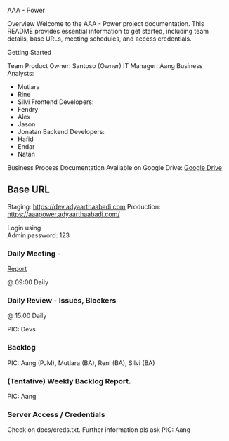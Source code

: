 AAA - Power

Overview
Welcome to the AAA - Power project documentation. This README provides essential information to get started, including team details, base URLs, meeting schedules, and access credentials.

Getting Started

Team
Product Owner: Santoso (Owner)
IT Manager: Aang
Business Analysts: 
- Mutiara
- Rine
- Silvi
Frontend Developers:
- Fendry
- Alex
- Jason
- Jonatan
Backend Developers:
- Hafid
- Endar
- Natan

Business Process Documentation
Available on Google Drive: [Google Drive](https://drive.google.com/drive/folders/1gpSqaYx4ymJkkN68sh_i0dOzX0FqYV78)


## Base URL

Staging: https://dev.adyaarthaabadi.com
Production: https://aaapower.adyaarthaabadi.com/

Login using  
Admin
password: 123


### Daily Meeting - 

[Report]([https://docs.google.com/spreadsheets/d/1JXUQbihGffwEZ7uk8MfYHIB4y6QWKtmZ/edit?usp=sharing&ouid=111718914230382878515&rtpof=true&sd=true](https://app.clickup.com/9003034685/v/o/s/90161877454))

@ 09:00 Daily

### Daily Review - Issues, Blockers 

@ 15.00 Daily 

PIC: Devs

### Backlog 

PIC: Aang (PJM), Mutiara (BA), Reni (BA), Silvi (BA) 

### (Tentative) Weekly Backlog Report. 

PIC: Aang

### Server Access / Credentials

Check on docs/creds.txt. Further information pls ask
PIC: Aang
